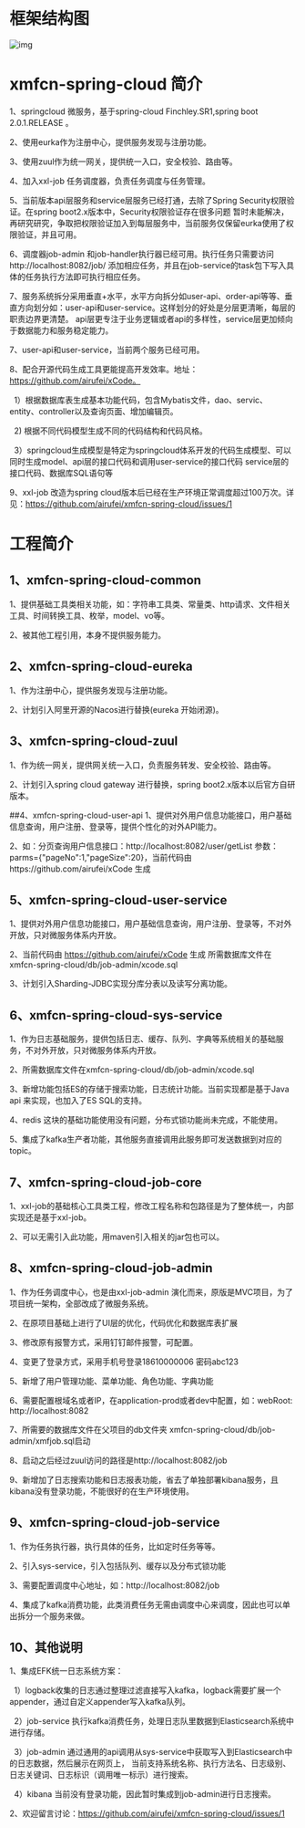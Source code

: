 
# 框架结构图
![img](https://github.com/airufei/xmfcn-spring-cloud/blob/master/imgs/4AB893CF-8AAE-4a49-A961-B6D153644027.png)

# xmfcn-spring-cloud 简介
1、springcloud 微服务，基于spring-cloud Finchley.SR1,spring boot 2.0.1.RELEASE 。

2、使用eurka作为注册中心，提供服务发现与注册功能。

3、使用zuul作为统一网关，提供统一入口，安全校验、路由等。

4、加入xxl-job 任务调度器，负责任务调度与任务管理。

5、当前版本api层服务和service层服务已经打通，去除了Spring Security权限验证。在spring boot2.x版本中，Security权限验证存在很多问题
暂时未能解决，再研究研究，争取把权限验证加入到每层服务中，当前服务仅保留eurka使用了权限验证，并且可用。

6、调度器job-admin 和job-handler执行器已经可用。执行任务只需要访问http://localhost:8082/job/ 添加相应任务，并且在job-service的task包下写入具体的任务执行方法即可执行相应任务。

7、服务系统拆分采用垂直+水平，水平方向拆分如user-api、order-api等等、垂直方向划分如：user-api和user-service。这样划分的好处是分层更清晰，每层的职责边界更清楚。
api层更专注于业务逻辑或者api的多样性，service层更加倾向于数据能力和服务稳定能力。

7、user-api和user-service，当前两个服务已经可用。

8、配合开源代码生成工具更能提高开发效率。地址：https://github.com/airufei/xCode。

   &nbsp;&nbsp;1）根据数据库表生成基本功能代码，包含Mybatis文件，dao、servic、entity、controller以及查询页面、增加编辑页。
   
   &nbsp;&nbsp;2) 根据不同代码模型生成不同的代码结构和代码风格。
   
   &nbsp;&nbsp;3）springcloud生成模型是特定为springcloud体系开发的代码生成模型、可以同时生成model、api层的接口代码和调用user-service的接口代码 service层的接口代码、数据库SQL语句等
   
9、xxl-job 改造为spring cloud版本后已经在生产环境正常调度超过100万次。详见：https://github.com/airufei/xmfcn-spring-cloud/issues/1

# 工程简介

## 1、xmfcn-spring-cloud-common 
1、提供基础工具类相关功能，如：字符串工具类、常量类、http请求、文件相关工具、时间转换工具、枚举，model、vo等。

2、被其他工程引用，本身不提供服务能力。

## 2、xmfcn-spring-cloud-eureka 
1、作为注册中心，提供服务发现与注册功能。

2、计划引入阿里开源的Nacos进行替换(eureka 开始闭源)。

## 3、xmfcn-spring-cloud-zuul 
1、作为统一网关，提供网关统一入口，负责服务转发、安全校验、路由等。

2、计划引入spring cloud gateway 进行替换，spring boot2.x版本以后官方自研版本。

##4、xmfcn-spring-cloud-user-api 
1、提供对外用户信息功能接口，用户基础信息查询，用户注册、登录等，提供个性化的对外API能力。

2、如：分页查询用户信息接口：http://localhost:8082/user/getList 参数：parms={"pageNo":1,"pageSize":20}，当前代码由https://github.com/airufei/xCode 生成

## 5、xmfcn-spring-cloud-user-service 
1、提供对外用户信息功能接口，用户基础信息查询，用户注册、登录等，不对外开放，只对微服务体系内开放。

2、当前代码由 https://github.com/airufei/xCode 生成 所需数据库文件在xmfcn-spring-cloud/db/job-admin/xcode.sql

3、计划引入Sharding-JDBC实现分库分表以及读写分离功能。
   
## 6、xmfcn-spring-cloud-sys-service 
1、作为日志基础服务，提供包括日志、缓存、队列、字典等系统相关的基础服务，不对外开放，只对微服务体系内开放。

2、所需数据库文件在xmfcn-spring-cloud/db/job-admin/xcode.sql 

3、新增功能包括ES的存储于搜索功能，日志统计功能。当前实现都是基于Java api 来实现，也加入了ES SQL的支持。

4、redis 这块的基础功能使用没有问题，分布式锁功能尚未完成，不能使用。

5、集成了kafka生产者功能，其他服务直接调用此服务即可发送数据到对应的topic。

## 7、xmfcn-spring-cloud-job-core 
1、xxl-job的基础核心工具类工程，修改工程名称和包路径是为了整体统一，内部实现还是基于xxl-job。

2、可以无需引入此功能，用maven引入相关的jar包也可以。

## 8、xmfcn-spring-cloud-job-admin 

1、作为任务调度中心，也是由xxl-job-admin 演化而来，原版是MVC项目，为了项目统一架构，全部改成了微服务系统。

2、在原项目基础上进行了UI层的优化，代码优化和数据库表扩展

3、修改原有报警方式，采用钉钉邮件报警，可配置。

4、变更了登录方式，采用手机号登录18610000006 密码abc123

5、新增了用户管理功能、菜单功能、角色功能、字典功能

6、需要配置根域名或者IP，在application-prod或者dev中配置，如：webRoot: http://localhost:8082

7、所需要的数据库文件在父项目的db文件夹 xmfcn-spring-cloud/db/job-admin/xmfjob.sql启动

8、启动之后经过zuul访问的路径是http://localhost:8082/job

9、新增加了日志搜索功能和日志报表功能，省去了单独部署kibana服务，且kibana没有登录功能，不能很好的在生产环境使用。
   
## 9、xmfcn-spring-cloud-job-service 

1、作为任务执行器，执行具体的任务，比如定时任务等等。

2、引入sys-service，引入包括队列、缓存以及分布式锁功能

3、需要配置调度中心地址，如：http://localhost:8082/job

4、集成了kafka消费功能，此类消费任务无需由调度中心来调度，因此也可以单出拆分一个服务来做。

## 10、其他说明
1、集成EFK统一日志系统方案：

   &nbsp;&nbsp;1）logback收集的日志通过整理过滤直接写入kafka，logback需要扩展一个appender，通过自定义appender写入kafka队列。 
   
   &nbsp;&nbsp;2）job-service 执行kafka消费任务，处理日志队里数据到Elasticsearch系统中进行存储。
   
   &nbsp;&nbsp;3）job-admin 通过通用的api调用从sys-service中获取写入到Elasticsearch中的日志数据，然后展示在网页上，
   当前支持系统名称、执行方法名、日志级别、日志关键词、日志标识（调用唯一标示）进行搜索。
   
   &nbsp;&nbsp;4）kibana 当前没有登录功能，因此暂时集成到job-admin进行日志搜索。
   
2、欢迎留言讨论：https://github.com/airufei/xmfcn-spring-cloud/issues/1
